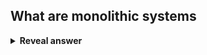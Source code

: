 ## What are monolithic systems
<details>
<summary><b>Reveal answer</b></summary>
A monolithic system consists of a single program run by a single processed formed from a collection of modules that communicate by procedure calls<br><br><img src="../../../../../media/paste-a057b1871fc7793df2808e3fb5eae7a281cecceb.jpg">
</details>

